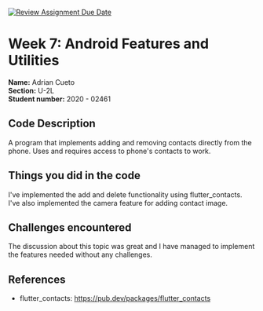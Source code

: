 [![Review Assignment Due Date](https://classroom.github.com/assets/deadline-readme-button-22041afd0340ce965d47ae6ef1cefeee28c7c493a6346c4f15d667ab976d596c.svg)](https://classroom.github.com/a/yI103iis)
# Week 7: Android Features and Utilities

**Name:** Adrian Cueto <br/>
**Section:** U-2L <br/>
**Student number:** 2020 - 02461 <br/>

## Code Description

A program that implements adding and removing contacts directly from the phone. Uses and requires access to phone's contacts to work.

## Things you did in the code

I've implemented the add and delete functionality using flutter_contacts. I've also implemented the camera feature for adding contact image.

## Challenges encountered

The discussion about this topic was great and I have managed to implement the features needed without any challenges.

## References

- flutter_contacts: https://pub.dev/packages/flutter_contacts
